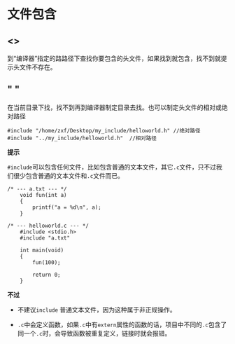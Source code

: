 # 文件包含


## \<\>
到“编译器”指定的路路径下查找你要包含的头文件，如果找到就包含，找不到就提示头文件不存在。

## \" \"
在当前目录下找，找不到再到编译器制定目录去找。也可以制定头文件的相对或绝对路径

```
#include "/home/zxf/Desktop/my_include/helloworld.h" //绝对路径
#include "../my_include/helloworld.h"  //相对路径
```

**提示**

`#include`可以包含任何文件，比如包含普通的文本文件，其它`.c`文件，只不过我们很少包含普通的文本文件和`.c`文件而已。

```
/* --- a.txt --- */
    void fun(int a)
    {
        printf("a = %d\n", a);
    }

/* --- helloworld.c --- */
    #include <stdio.h>
    #include "a.txt"

    int main(void)
    {
        fun(100);

        return 0;
    }
```

**不过**

- 不建议`include` 普通文本文件，因为这种属于非正规操作。

- `.c`中会定义函数，如果`.c`中有`extern`属性的函数的话，项目中不同的`.c`包含了同一个`.c`时，会导致函数被重复定义，链接时就会报错。

